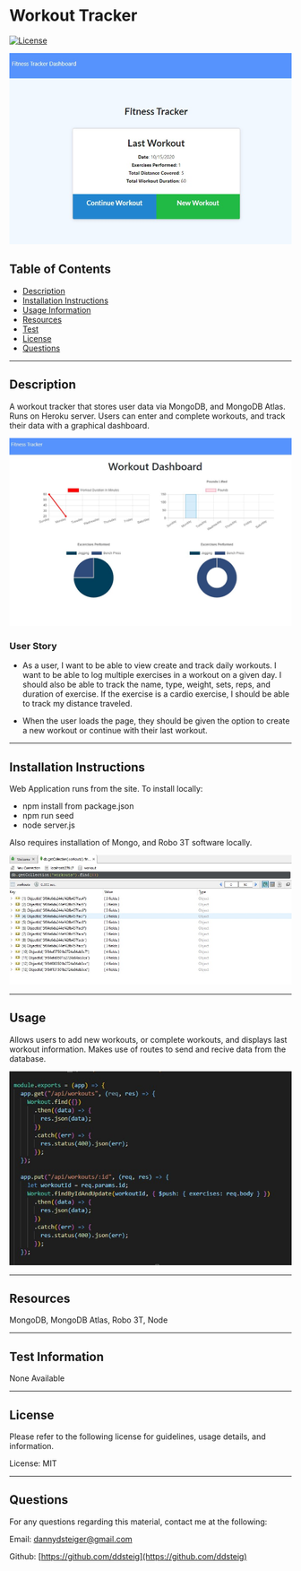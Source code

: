
  
  # Workout Tracker

  [![License](https://img.shields.io/badge/License-MIT-blue.svg)](https://opensource.org/licenses/MIT)

  ![Last Workout](https://github.com/ddsteig/workout-tracker/blob/main/imgs/last.jpg "Last Workout")

  ## Table of Contents
  - [Description](#description)
  - [Installation Instructions](#install)
  - [Usage Information](#usage)
  - [Resources](#resources)
  - [Test](#test)
  - [License](#license)
  - [Questions](#questions)
  
  <hr>
  
  ## Description <a name="description"></a>
   
  A workout tracker that stores user data via MongoDB, and MongoDB Atlas. Runs on Heroku server. Users can enter and complete workouts, and track their data with a graphical dashboard.

  ![Workout Dashboard](https://github.com/ddsteig/workout-tracker/blob/main/imgs/dashboard.jpg "Workout Dashboard")

  ### User Story

  * As a user, I want to be able to view create and track daily workouts. I want to be able to log multiple exercises in a workout on a given day. I should also be able to track the name, type, weight, sets, reps, and duration of exercise. If the exercise is a cardio exercise, I should be able to track my distance traveled.

  * When the user loads the page, they should be given the option to create a new workout or continue with their last workout. 
  
  <hr>
  
  ## Installation Instructions <a name="install"></a>
  
  Web Application runs from the site. To install locally: 
  * npm install from package.json
  * npm run seed
  * node server.js
  
  Also requires installation of Mongo, and Robo 3T software locally.

  ![Robo 3T](https://github.com/ddsteig/workout-tracker/blob/main/imgs/robo.jpg "Robo 3T")
  
  <hr>
  
  ## Usage <a name="usage"></a>
  
  Allows users to add new workouts, or complete workouts, and displays last workout information. Makes use of routes to send and recive data from the database.

  ![Api Routes](https://github.com/ddsteig/workout-tracker/blob/main/imgs/routes.jpg "Api Routes")
  
  <hr>
  
  ## Resources <a name="resources"></a>
  
  MongoDB, MongoDB Atlas, Robo 3T, Node
  
  <hr>
  
  ## Test Information <a name="test"></a>
  
  None Available
  
  <hr>
  
  ## License <a name="license"></a>
  
  Please refer to the following license for guidelines, usage details, and information.
  
  License: MIT
  
  <hr>
  
  ## Questions <a name="questions"></a>
  
  For any questions regarding this material, contact me at the following:
  
  Email: dannydsteiger@gmail.com
  
  Github: [https://github.com/ddsteig](https://github.com/ddsteig)
  
  